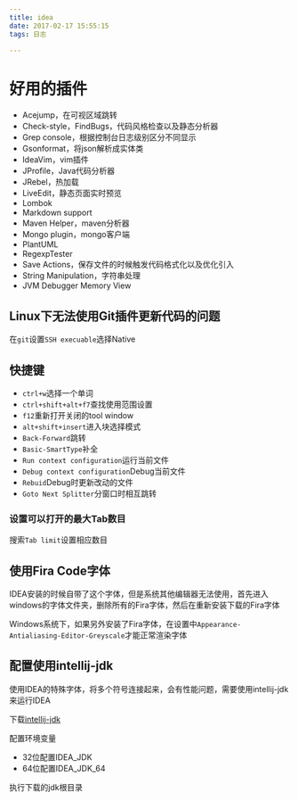 ```yaml
---
title: idea
date: 2017-02-17 15:55:15
tags: 日志

---
```


# 好用的插件

- Acejump，在可视区域跳转
- Check-style，FindBugs，代码风格检查以及静态分析器
- Grep console，根据控制台日志级别区分不同显示
- Gsonformat，将json解析成实体类
- IdeaVim，vim插件
- JProfile，Java代码分析器
- JRebel，热加载
- LiveEdit，静态页面实时预览
- Lombok
- Markdown support
- Maven Helper，maven分析器
- Mongo plugin，mongo客户端
- PlantUML
- RegexpTester
- Save Actions，保存文件的时候触发代码格式化以及优化引入
- String Manipulation，字符串处理
- JVM Debugger Memory View

## Linux下无法使用Git插件更新代码的问题

在`git`设置`SSH execuable`选择Native

## 快捷键

- `ctrl+w`选择一个单词
- `ctrl+shift+alt+f7`查找使用范围设置
- `f12`重新打开关闭的tool window
- `alt+shift+insert`进入块选择模式
- `Back-Forward`跳转
- `Basic-SmartType`补全
- `Run context configuration`运行当前文件
- `Debug context configuration`Debug当前文件
- `Rebuid`Debug时更新改动的文件
- `Goto Next Splitter`分窗口时相互跳转

### 设置可以打开的最大Tab数目

搜索`Tab limit`设置相应数目

## 使用Fira Code字体

IDEA安装的时候自带了这个字体，但是系统其他编辑器无法使用，首先进入windows的字体文件夹，删除所有的Fira字体，然后在重新安装下载的Fira字体

Windows系统下，如果另外安装了Fira字体，在设置中`Appearance-Antialiasing-Editor-Greyscale`才能正常渲染字体

## 配置使用intellij-jdk

使用IDEA的特殊字体，将多个符号连接起来，会有性能问题，需要使用intellij-jdk来运行IDEA

下载[intellij-jdk](https://bintray.com/jetbrains/intellij-jdk/openjdk8-windows-x64#files/)

配置环境变量

- 32位配置IDEA_JDK
- 64位配置IDEA_JDK_64

执行下载的jdk根目录